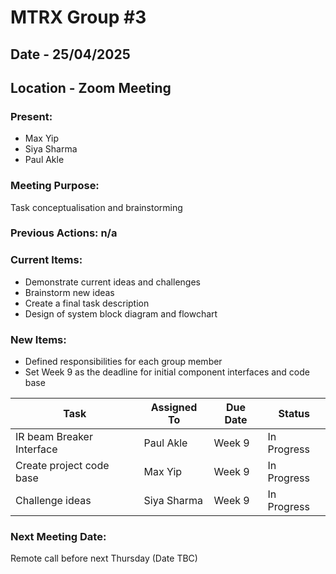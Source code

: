 # MTRX Group #3
##  Date - 25/04/2025
##  Location - Zoom Meeting

### Present:
- Max Yip  
- Siya Sharma  
- Paul Akle  

### Meeting Purpose:
Task conceptualisation and brainstorming

### Previous Actions: n/a

### Current Items:
- Demonstrate current ideas and challenges  
- Brainstorm new ideas  
- Create a final task description  
- Design of system block diagram and flowchart

### New Items:
- Defined responsibilities for each group member  
- Set Week 9 as the deadline for initial component interfaces and code base

| Task                      | Assigned To     | Due Date | Status       |
|---------------------------|-----------------|----------|--------------|
| IR beam Breaker Interface | Paul Akle       | Week 9   | In Progress  |
| Create project code base  | Max Yip         | Week 9   | In Progress  |
| Challenge ideas           | Siya Sharma     | Week 9   | In Progress  |

### Next Meeting Date:
Remote call before next Thursday (Date TBC)
